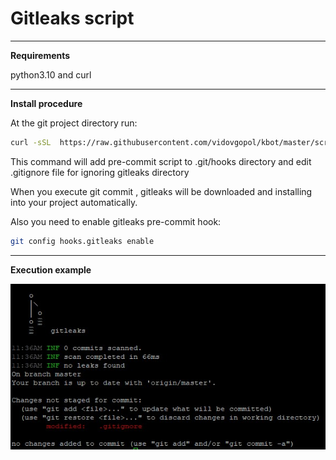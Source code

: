 # Gitleaks script

------------
**Requirements**

python3.10 and curl

------------
**Install procedure**

At the git project directory run:

```sh
curl -sSL  https://raw.githubusercontent.com/vidovgopol/kbot/master/scripts/gitleaks_install.sh  | sh
```

This command will add pre-commit script to .git/hooks directory and edit .gitignore file for ignoring gitleaks directory

When you execute git commit , gitleaks will be downloaded and installing into your project automatically.

Also you need to enable gitleaks pre-commit hook:
```sh
git config hooks.gitleaks enable
```
------------

**Execution example**

![My Image](gitleaks.jpg)
